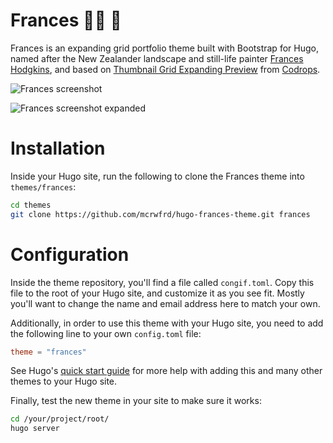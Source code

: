 # Frances :woman_artist: :art:
Frances is an expanding grid portfolio theme built with Bootstrap for Hugo, named after the New Zealander landscape and still-life painter [Frances Hodgkins](https://www.franceshodgkins.com/), and based on [Thumbnail Grid Expanding Preview](https://github.com/codrops/ThumbnailGridExpandingPreview) from [Codrops](https://github.com/codrops).

![Frances screenshot](https://raw.githubusercontent.com/mcrwfrd/hugo-frances-theme/master/images/tn.png)

![Frances screenshot expanded](https://raw.githubusercontent.com/mcrwfrd/hugo-frances-theme/master/images/tn-expanded.png)

# Installation

Inside your Hugo site, run the following to clone the Frances theme into `themes/frances`: 

```bash
cd themes
git clone https://github.com/mcrwfrd/hugo-frances-theme.git frances
```

# Configuration

Inside the theme repository, you'll find a file called `congif.toml`. Copy this file to the root of your Hugo site, and customize it as you see fit. Mostly you'll want to change the name and email address here to match your own. 

Additionally, in order to use this theme with your Hugo site, you need to add the following line to your own `config.toml` file: 

```toml
theme = "frances"
``` 

See Hugo's [quick start guide](https://gohugo.io/getting-started/quick-start/) for more help with adding this and many other themes to your Hugo site.

Finally, test the new theme in your site to make sure it works: 

```bash
cd /your/project/root/
hugo server
``` 